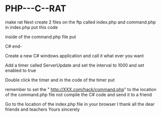 # PHP---C--RAT
make rat
Next create 2 files on the ftp called index.php and command.php
in index.php put this code





inside of the command.php file put





C# end-

Create a new C# windows application and call it what ever you want

Add a timer called ServerUpdate and set the interval to 1000 and set enabled to true

Double click the timer and in the code of the timer put



remember to set the " http://XXX.com/hack/command.php" to the location of the command.php file
not compile the C# code and send it to a friend 

Go to the location of the index.php file in your browser
I thank all the dear friends and teachers
Yours sincerely

